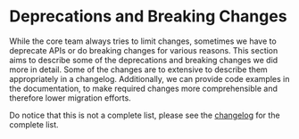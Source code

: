 # Deprecations and Breaking Changes

While the core team always tries to limit changes, sometimes we have to deprecate APIs or do breaking changes for various reasons. 
This section aims to describe some of the deprecations and breaking changes we did more in detail. Some of the changes are to extensive to describe
them appropriately in a changelog. Additionally, we can provide code examples in the documentation, to make required changes more comprehensible and therefore
lower migration efforts.

Do notice that this is not a complete list, please see the [changelog](https://github.com/ReactiveX/rxjs/blob/master/CHANGELOG.md) for the complete list.